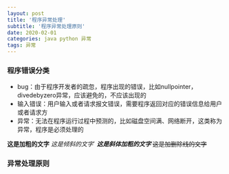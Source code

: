```yaml
---
layout: post
title: '程序异常处理'
subtitle: '程序异常处理原则'
date: 2020-02-01
categories: java python 异常
tags: 异常
---
```


### 程序错误分类

* bug：由于程序开发者的疏忽，程序出现的错误，比如nullpointer，divedebyzero异常，应该避免的，不应该出现的
* 输入错误：用户输入或者请求报文错误，需要程序返回对应的错误信息给用户或者请求方
* 异常：无法在程序运行过程中预测的，比如磁盘空间满、网络断开，这类称为异常，程序是必须处理的

**这是加粗的文字**
*这是倾斜的文字*`
***这是斜体加粗的文字***
~~这是加删除线的文字~~

### 异常处理原则

###
